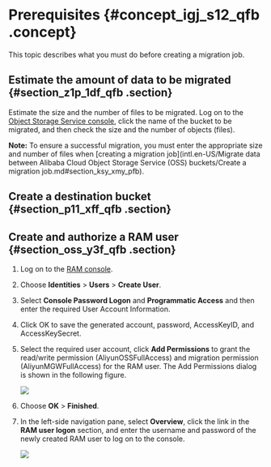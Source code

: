 # Prerequisites {#concept_igj_s12_qfb .concept}

This topic describes what you must do before creating a migration job.

## Estimate the amount of data to be migrated {#section_z1p_1df_qfb .section}

Estimate the size and the number of files to be migrated. Log on to the [Object Storage Service console](https://oss.console.aliyun.com), click the name of the bucket to be migrated, and then check the size and the number of objects \(files\).

**Note:** To ensure a successful migration, you must enter the appropriate size and number of files when [creating a migration job](intl.en-US/Migrate data between Alibaba Cloud Object Storage Service (OSS) buckets/Create a migration job.md#section_ksy_xmy_pfb).

## Create a destination bucket {#section_p11_xff_qfb .section}

## Create and authorize a RAM user {#section_oss_y3f_qfb .section}

1.  Log on to the [RAM console](https://ram.console.aliyun.com).
2.  Choose **Identities** \> **Users** \> **Create User**.
3.  Select **Console Password Logon** and **Programmatic Access** and then enter the required User Account Information.
4.  Click OK to save the generated account, password, AccessKeyID, and AccessKeySecret.
5.  Select the required user account, click **Add Permissions** to grant the read/write permission \(AliyunOSSFullAccess\) and migration permission \(AliyunMGWFullAccess\) for the RAM user. The Add Permissions dialog is shown in the following figure.

    ![](../DNhcs_mgw1849439/../DNhcs_mgw1842487/images/21235_en-US.png)

6.  Choose **OK** \> **Finished**.
7.  In the left-side navigation pane, select **Overview**, click the link in the **RAM user logon** section, and enter the username and password of the newly created RAM user to log on to the console.

    ![](../DNhcs_mgw1849439/../DNhcs_mgw1842487/images/34662_en-US.png)


